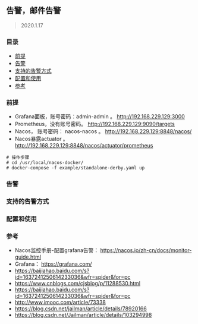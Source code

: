 ## 告警，邮件告警

> 2020.1.17

### 目录
* [前提](#前提)
* [告警](#告警)
* [支持的告警方式](#支持的告警方式)
* [配置和使用](#配置和使用)
* [参考](#参考)

### 前提
* Grafana面板，账号密码：admin-admin 。 http://192.168.229.129:3000
* Prometheus，没有账号密码。 http://192.168.229.129:9090/targets
* Nacos， 账号密码： nacos-nacos 。 http://192.168.229.129:8848/nacos/
* Nacos暴露actuator 。 http://192.168.229.129:8848/nacos/actuator/prometheus

```text
# 操作步骤
# cd /usr/local/nacos-docker/
# docker-compose -f example/standalone-derby.yaml up

```



### 告警
### 支持的告警方式
### 配置和使用

### 参考
* Nacos监控手册-配置grafana告警： https://nacos.io/zh-cn/docs/monitor-guide.html
* Grafana： https://grafana.com/
* https://baijiahao.baidu.com/s?id=1637241250614233036&wfr=spider&for=pc
* https://www.cnblogs.com/cjsblog/p/11288530.html
* https://baijiahao.baidu.com/s?id=1637241250614233036&wfr=spider&for=pc
* http://www.imooc.com/article/73338
* https://blog.csdn.net/jailman/article/details/78920166
* https://blog.csdn.net/Jailman/article/details/103294998
